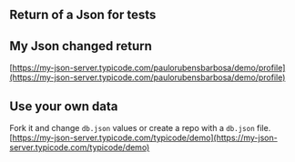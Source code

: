 ## Return of a Json for tests

## My Json changed return
[https://my-json-server.typicode.com/paulorubensbarbosa/demo/profile](https://my-json-server.typicode.com/paulorubensbarbosa/demo/profile)

## Use your own data

Fork it and change `db.json` values or create a repo with a `db.json` file.
[https://my-json-server.typicode.com/typicode/demo](https://my-json-server.typicode.com/typicode/demo)


